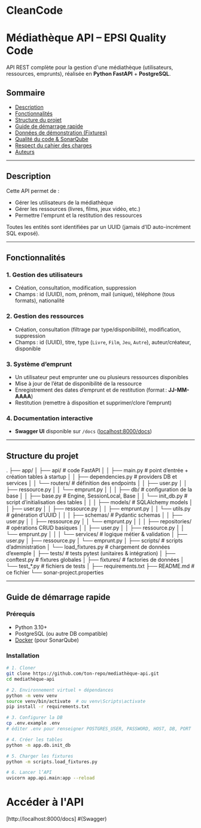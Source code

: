 # CleanCode

# Médiathèque API – EPSI Quality Code

API REST complète pour la gestion d'une médiathèque (utilisateurs, ressources, emprunts), réalisée en **Python FastAPI** + **PostgreSQL**.

## Sommaire

- [Description](#description)
- [Fonctionnalités](#fonctionnalités)
- [Structure du projet](#structure-du-projet)
- [Guide de démarrage rapide](#guide-de-démarrage-rapide)
- [Données de démonstration (Fixtures)](#données-de-démonstration-fixtures)
- [Qualité du code & SonarQube](#qualité-du-code--sonarqube)
- [Respect du cahier des charges](#respect-du-cahier-des-charges)
- [Auteurs](#auteurs)

---

## Description

Cette API permet de :
- Gérer les utilisateurs de la médiathèque
- Gérer les ressources (livres, films, jeux vidéo, etc.)
- Permettre l'emprunt et la restitution des ressources

Toutes les entités sont identifiées par un UUID (jamais d’ID auto-incrément SQL exposé).

---

## Fonctionnalités

### 1. Gestion des utilisateurs
- Création, consultation, modification, suppression
- Champs : id (UUID), nom, prénom, mail (unique), téléphone (tous formats), nationalité

### 2. Gestion des ressources
- Création, consultation (filtrage par type/disponibilité), modification, suppression
- Champs : id (UUID), titre, type (`Livre`, `Film`, `Jeu`, `Autre`), auteur/créateur, disponible

### 3. Système d’emprunt
- Un utilisateur peut emprunter une ou plusieurs ressources disponibles
- Mise à jour de l’état de disponibilité de la ressource
- Enregistrement des dates d’emprunt et de restitution (format : **JJ-MM-AAAA**)
- Restitution (remettre à disposition et supprimer/clore l’emprunt)

### 4. Documentation interactive
- **Swagger UI** disponible sur `/docs` ([localhost:8000/docs](http://localhost:8000/docs))

---

## Structure du projet

.
├── app/
│   ├── api/                    # code FastAPI
│   │   ├── main.py             # point d’entrée + création tables à startup
│   │   ├── dependencies.py     # providers DB et services
│   │   └── routers/            # définition des endpoints
│   │       ├── user.py
│   │       ├── ressource.py
│   │       └── emprunt.py
│   │
│   ├── db/                     # configuration de la base
│   │   ├── base.py             # Engine, SessionLocal, Base
│   │   └── init_db.py          # script d’initialisation des tables
│   │
│   ├── models/                 # SQLAlchemy models
│   │   ├── user.py
│   │   ├── ressource.py
│   │   ├── emprunt.py
│   │   └── utils.py            # génération d’UUID
│   │
│   ├── schemas/                # Pydantic schemas
│   │   ├── user.py
│   │   ├── ressource.py
│   │   └── emprunt.py
│   │
│   ├── repositories/           # opérations CRUD basiques
│   │   ├── user.py
│   │   ├── ressource.py
│   │   └── emprunt.py
│   │
│   └── services/               # logique métier & validation
│       ├── user.py
│       ├── ressource.py
│       └── emprunt.py
│
├── scripts/                    # scripts d’administration
│   └── load_fixtures.py        # chargement de données d’exemple
│
├── tests/                      # tests pytest (unitaires & intégration)
│   ├── conftest.py             # fixtures globales
│   ├── fixtures/               # factories de données
│   └── test_*.py               # fichiers de tests
│
├── requirements.txt
├── README.md                   # ce fichier
└── sonar-project.properties


---

## Guide de démarrage rapide

### Prérequis

- Python 3.10+
- PostgreSQL (ou autre DB compatible)
- [Docker](https://www.docker.com/) (pour SonarQube)

### Installation

```bash
# 1. Cloner
git clone https://github.com/ton-repo/mediathèque-api.git
cd mediathèque-api

# 2. Environnement virtuel + dépendances
python -m venv venv
source venv/bin/activate  # ou venv\Scripts\activate
pip install -r requirements.txt

# 3. Configurer la DB
cp .env.example .env
# éditer .env pour renseigner POSTGRES_USER, PASSWORD, HOST, DB, PORT

# 4. Créer les tables
python -m app.db.init_db

# 5. Charger les fixtures
python -m scripts.load_fixtures.py

# 6. Lancer l’API
uvicorn app.api.main:app --reload
```

# Accéder à l'API
[http://localhost:8000/docs] #(Swagger)
